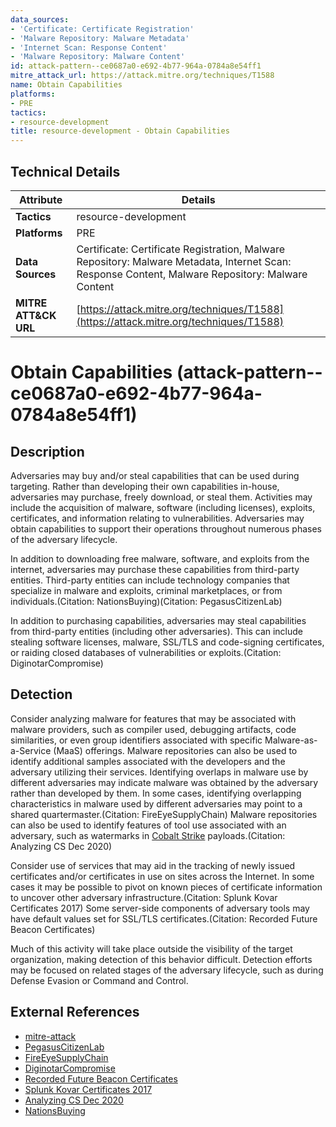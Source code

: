 ```yaml
---
data_sources:
- 'Certificate: Certificate Registration'
- 'Malware Repository: Malware Metadata'
- 'Internet Scan: Response Content'
- 'Malware Repository: Malware Content'
id: attack-pattern--ce0687a0-e692-4b77-964a-0784a8e54ff1
mitre_attack_url: https://attack.mitre.org/techniques/T1588
name: Obtain Capabilities
platforms:
- PRE
tactics:
- resource-development
title: resource-development - Obtain Capabilities
---
```


## Technical Details

| Attribute | Details |
|-----------|----------|
| **Tactics** | resource-development |
| **Platforms** | PRE |
| **Data Sources** | Certificate: Certificate Registration, Malware Repository: Malware Metadata, Internet Scan: Response Content, Malware Repository: Malware Content |
| **MITRE ATT&CK URL** | [https://attack.mitre.org/techniques/T1588](https://attack.mitre.org/techniques/T1588) |

# Obtain Capabilities (attack-pattern--ce0687a0-e692-4b77-964a-0784a8e54ff1)

## Description
Adversaries may buy and/or steal capabilities that can be used during targeting. Rather than developing their own capabilities in-house, adversaries may purchase, freely download, or steal them. Activities may include the acquisition of malware, software (including licenses), exploits, certificates, and information relating to vulnerabilities. Adversaries may obtain capabilities to support their operations throughout numerous phases of the adversary lifecycle.

In addition to downloading free malware, software, and exploits from the internet, adversaries may purchase these capabilities from third-party entities. Third-party entities can include technology companies that specialize in malware and exploits, criminal marketplaces, or from individuals.(Citation: NationsBuying)(Citation: PegasusCitizenLab)

In addition to purchasing capabilities, adversaries may steal capabilities from third-party entities (including other adversaries). This can include stealing software licenses, malware, SSL/TLS and code-signing certificates, or raiding closed databases of vulnerabilities or exploits.(Citation: DiginotarCompromise)

## Detection
Consider analyzing malware for features that may be associated with malware providers, such as compiler used, debugging artifacts, code similarities, or even group identifiers associated with specific Malware-as-a-Service (MaaS) offerings. Malware repositories can also be used to identify additional samples associated with the developers and the adversary utilizing their services. Identifying overlaps in malware use by different adversaries may indicate malware was obtained by the adversary rather than developed by them. In some cases, identifying overlapping characteristics in malware used by different adversaries may point to a shared quartermaster.(Citation: FireEyeSupplyChain) Malware repositories can also be used to identify features of tool use associated with an adversary, such as watermarks in [Cobalt Strike](https://attack.mitre.org/software/S0154) payloads.(Citation: Analyzing CS Dec 2020)

Consider use of services that may aid in the tracking of newly issued certificates and/or certificates in use on sites across the Internet. In some cases it may be possible to pivot on known pieces of certificate information to uncover other adversary infrastructure.(Citation: Splunk Kovar Certificates 2017) Some server-side components of adversary tools may have default values set for SSL/TLS certificates.(Citation: Recorded Future Beacon Certificates)

Much of this activity will take place outside the visibility of the target organization, making detection of this behavior difficult. Detection efforts may be focused on related stages of the adversary lifecycle, such as during Defense Evasion or Command and Control.

## External References
- [mitre-attack](https://attack.mitre.org/techniques/T1588)
- [PegasusCitizenLab](https://citizenlab.ca/2016/08/million-dollar-dissident-iphone-zero-day-nso-group-uae/)
- [FireEyeSupplyChain](https://www.mandiant.com/resources/supply-chain-analysis-from-quartermaster-to-sunshop)
- [DiginotarCompromise](https://threatpost.com/final-report-diginotar-hack-shows-total-compromise-ca-servers-103112/77170/)
- [Recorded Future Beacon Certificates](https://www.recordedfuture.com/research/cobalt-strike-servers)
- [Splunk Kovar Certificates 2017](https://www.splunk.com/en_us/blog/security/tall-tales-of-hunting-with-tls-ssl-certificates.html)
- [Analyzing CS Dec 2020](https://www.randhome.io/blog/2020/12/20/analyzing-cobalt-strike-for-fun-and-profit/)
- [NationsBuying](https://www.nytimes.com/2013/07/14/world/europe/nations-buying-as-hackers-sell-computer-flaws.html)
